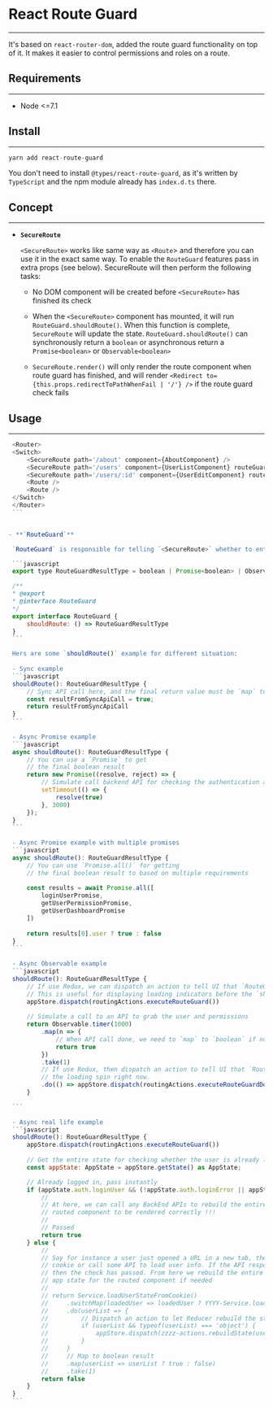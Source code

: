 # React Route Guard
---

It's based on `react-router-dom`, added the route guard functionality on top of it. It makes it easier to control permissions and roles on a route.

## Requirements
---

- Node <=7.1


## Install
---
```javascript
yarn add react-route-guard
```
You don't need to install `@types/react-route-guard`, as it's written by `TypeScript` and the npm module already has `index.d.ts` there.


## Concept
---
- **`SecureRoute`**

    `<SecureRoute>` works like same way as `<Route`> and therefore you can use it in the exact same way. To enable the `RouteGuard` features pass in extra props (see below). SecureRoute will then perform the following tasks:

    - No DOM component will be created before `<SecureRoute>` has finished its check

    - When the `<SecureRoute>` component has mounted, it will run `RouteGuard.shouldRoute()`. When this function is complete, `SecureRoute` will update the state. `RouteGuard.shouldRoute()` can synchronously return a `boolean` or asynchronous return a `Promise<boolean>` or `Observable<boolean>`

    - `SecureRoute.render()` will only render the route component when route guard has finished, and will render `<Redirect to={this.props.redirectToPathWhenFail | '/'} />` if the route guard check fails


## Usage
---

   ```javascript
    <Router>
    <Switch>
        <SecureRoute path='/about' component={AboutComponent} />
        <SecureRoute path='/users' component={UserListComponent} routeGuard={UserRouteGuard} redirectToPathWhenFail='/login' />
        <SecureRoute path='/users/:id' component={UserEditComponent} routeGuard={UserRouteGuard} redirectToPathWhenFail='/login' />
        <Route />
        <Route />
    </Switch>
    </Router>
    ```


 - **`RouteGuard`**

    `RouteGuard` is responsible for telling `<SecureRoute>` whether to enter that route or not. `shouldRoute()` is the key to making that happen, this method must return a boolean value in sync mode or return a `Promise<boolean>` or `Observable<boolean>` in async mode. Before the `RouteGuard` finished, no child components will be rendered, which means no real routing will be executed. `RouteGuard` will stop unauthorized users seeing a route altogether.
 
    ```javascript
    export type RouteGuardResultType = boolean | Promise<boolean> | Observable<boolean>

    /**
    * @export
    * @interface RouteGuard
    */
    export interface RouteGuard {
        shouldRoute: () => RouteGuardResultType
    }
    ```

    Hers are some `shouldRoute()` example for different situation:
    
    - Sync example
    ```javascript
    shouldRoute(): RouteGuardResultType {
        // Sync API call here, and the final return value must be `map` to `boolean` if not
        const resultFromSyncApiCall = true;
        return resultFromSyncApiCall
    }
    ```
    
    - Async Promise example
    ```javascript
    async shouldRoute(): RouteGuardResultType {
        // You can use a `Promise` to get
        // the final boolean result 
        return new Promise((resolve, reject) => {
            // Simulate call backend API for checking the authentication and even authorization
            setTimeout(() => {
                resolve(true)
            }, 3000)
        });
    }
    ```
    
    - Async Promise example with multiple promises
    ```javascript
    async shouldRoute(): RouteGuardResultType {
        // You can use `Promise.all()` for getting
        // the final boolean result to based on multiple requirements 
        
        const results = await Promise.all([
            loginUserPromise,
            getUserPermissionPromise,
            getUserDashboardPromise
        ])
        
        return results[0].user ? true : false
    }
    ```
    
    - Async Observable example
    ```javascript
    shouldRoute(): RouteGuardResultType {
        // If use Redux, we can dispatch an action to tell UI that `RouteGuard` is running.
        // This is useful for displaying loading indicators before the `shouldRoute` is complete
        appStore.dispatch(routingActions.executeRouteGuard())
    
        // Simulate a call to an API to grab the user and permissions
        return Observable.timer(1000)
            .map(n => {
                // When API call done, we need to `map` to `boolean` if not
                return true
            })
            .take(1)
            // If use Redux, then dispatch an action to tell UI that `RouteGuard` is done, can hide 
            // the loading spin right now.
            .do(() => appStore.dispatch(routingActions.executeRouteGuardDone()))
        }

    ```
    
    - Async real life example
    ```javascript
    shouldRoute(): RouteGuardResultType {
        appStore.dispatch(routingActions.executeRouteGuard())
        
        // Get the entire state for checking whether the user is already logged in or not
        const appState: AppState = appStore.getState() as AppState;

        // Already logged in, pass instantly
        if (appState.auth.loginUser && (!appState.auth.loginError || appState.auth.loginError === '')) {
            //
            // At here, we can call any BackEnd APIs to rebuild the entire App State which need for the 
            // routed component to be rendered correctly !!!
            //
            // Passed
            return true
        } else {
            //
            // Say for instance a user just opened a URL in a new tab, then we can try to load some 
            // cookie or call some API to load user info. If the API responds successfully, 
            // then the check has passed. From here we rebuild the entire
            // app state for the routed component if needed
            //
            // return Service.loadUserStateFromCookie()
            //     .switchMap(loadedUser => loadedUser ? YYYY-Service.loadUserList() : Observable.of(false))
            //     .do(userList => {
            //         // Dispatch an action to let Reducer rebuild the state synchronize
            //         if (userList && typeof(userList) === 'object') {
            //             appStore.dispatch(zzzz-actions.rebuildState(userList))) 
            //         }
            //     }
            //     // Map to boolean result
            //     .map(userList => userList ? true : false)
            //     .take(1)
            return false
        }
    }
    ```
